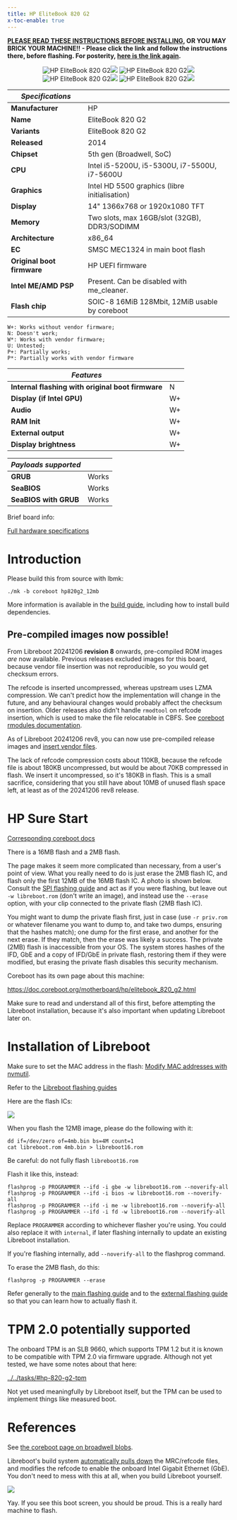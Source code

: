 ```yaml
---
title: HP EliteBook 820 G2
x-toc-enable: true
---
```


**[PLEASE READ THESE INSTRUCTIONS BEFORE INSTALLING](ivy_has_common), OR
YOU MAY BRICK YOUR MACHINE!! - Please click the link and follow the instructions
there, before flashing. For posterity,
[here is the link again](ivy_has_common).**

<div class="specs">
<center>
<img tabindex=1 alt="HP EliteBook 820 G2" class="p" src="https://av.libreboot.org/hp820g2/hp820g2.jpg" /><span class="f"><img src="https://av.libreboot.org/hp820g2/hp820g2.jpg" /></span>
<img tabindex=1 alt="HP EliteBook 820 G2" class="p" src="https://av.libreboot.org/hp820g2/hp820g2_lid.jpg" /><span class="f"><img src="https://av.libreboot.org/hp820g2/hp820g2_lid.jpg" /></span>
<br/>
<img tabindex=1 alt="HP EliteBook 820 G2" class="p" src="https://av.libreboot.org/hp820g2/hp820g2_ports1.jpg" /><span class="f"><img src="https://av.libreboot.org/hp820g2/hp820g2_ports1.jpg" /></span>
<img tabindex=1 alt="HP EliteBook 820 G2" class="p" src="https://av.libreboot.org/hp820g2/hp820g2_ports2.jpg" /><span class="f"><img src="https://av.libreboot.org/hp820g2/hp820g2_ports2.jpg" /></span>
<br/>
</center>

| ***Specifications***       |                                                |
|----------------------------|------------------------------------------------|
| **Manufacturer**           | HP                                             |
| **Name**                   | EliteBook 820 G2                               |
| **Variants**               | EliteBook 820 G2                               |
| **Released**               | 2014                                           |
| **Chipset**                | 5th gen (Broadwell, SoC)                       |
| **CPU**                    | Intel i5-5200U, i5-5300U, i7-5500U, i7-5600U   |
| **Graphics**               | Intel HD 5500 graphics (libre initialisation)  |
| **Display**                | 14" 1366x768 or 1920x1080 TFT                  |
| **Memory**                 | Two slots, max 16GB/slot (32GB), DDR3/SODIMM   |
| **Architecture**           | x86_64                                         |
| **EC**                     | SMSC MEC1324 in main boot flash                |
| **Original boot firmware** | HP UEFI firmware                               |
| **Intel ME/AMD PSP**       | Present. Can be disabled with me_cleaner.      |
| **Flash chip**             | SOIC-8 16MiB 128Mbit, 12MiB usable by coreboot |


```
W+: Works without vendor firmware;
N: Doesn't work;
W*: Works with vendor firmware;
U: Untested;
P+: Partially works;
P*: Partially works with vendor firmware
```

| ***Features***                                    |    |
|---------------------------------------------------|----|
| **Internal flashing with original boot firmware** | N  |
| **Display (if Intel GPU)**                        | W+ |
| **Audio**                                         | W+ |
| **RAM Init**                                      | W+ |
| **External output**                               | W+ |
| **Display brightness**                            | W+ |

| ***Payloads supported***  |           |
|---------------------------|-----------|
| **GRUB**                  | Works     |
| **SeaBIOS**               | Works     |
| **SeaBIOS with GRUB**     | Works     |
</div>

Brief board info:

[Full hardware specifications](https://support.hp.com/gb-en/document/c04543492)

Introduction
============

Please build this from source with lbmk:

	./mk -b coreboot hp820g2_12mb

More information is available in the [build guide](../build/), including how
to install build dependencies.

Pre-compiled images now possible!
--------------------------------

From Libreboot 20241206 **revision 8** onwards, pre-compiled ROM images *are*
now available. Previous releases excluded images for this board, because vendor
file insertion was not reproducible, so you would get checksum errors.

The refcode is inserted uncompressed, whereas upstream uses LZMA compression.
We can't predict how the implementation will change in the future, and any
behavioural changes would probably affect the checksum on insertion. Older
releases also didn't handle `rmodtool` on refcode insertion, which is used
to make the file relocatable in CBFS. See [coreboot rmodules
documentation](https://doc.coreboot.org/lib/rmodules.html).

As of Libreboot 20241206 rev8, you can now use pre-compiled release images
and [insert vendor files](ivy_has_common).

The lack of refcode compression costs about 110KB, because the refcode file is
about 180KB uncompressed, but would be about 70KB compressed in flash. We
insert it uncompressed, so it's 180KB in flash. This is a small sacrifice,
considering that you still have about 10MB of unused flash space left, at least
as of the 20241206 rev8 release.

HP Sure Start
=============

[Corresponding coreboot docs](https://doc.coreboot.org/motherboard/hp/hp_sure_start.html)

There is a 16MB flash and a 2MB flash.

The page makes it seem more complicated than necessary, from a user's point
of view. What you really need to do is just erase the 2MB flash IC, and flash
only the first 12MB of the 16MB flash IC. A photo is shown below. Consult
the [SPI flashing guide](../install/spi) and act as if you were flashing,
but leave out `-w libreboot.rom` (don't write an image), and instead
use the `--erase` option, with your clip connected to the private flash (2MB
flash IC).

You might want to dump the private flash first, just in case (use `-r priv.rom`
or whatever filename you want to dump to, and take two dumps, ensuring that
the hashes match); one dump for the first erase, and another for the next
erase. If they match, then the erase was likely a success. The private (2MB)
flash is inaccessible from your OS. The
system stores hashes of the IFD, GbE and a copy of IFD/GbE in private flash,
restoring them if they were modified, but erasing the private flash disables
this security mechanism.

Coreboot has its own page about this machine:

<https://doc.coreboot.org/motherboard/hp/elitebook_820_g2.html>

<!-- TODO -->

Make sure to read and understand all of this first, before attempting
the Libreboot installation, because it's also important when updating
Libreboot later on.

Installation of Libreboot
=========================

Make sure to set the MAC address in the flash:
[Modify MAC addresses with nvmutil](../nvmutil/).

Refer to the [Libreboot flashing guides](../spi/)

Here are the flash ICs:

![](https://av.libreboot.org/hp820g2/hp820g2_flash.jpg)

When you flash the 12MB image, please do the following with it:

	dd if=/dev/zero of=4mb.bin bs=4M count=1
	cat libreboot.rom 4mb.bin > libreboot16.rom

Be careful: do not fully flash `libreboot16.rom`

Flash it like this, instead:

```
flashprog -p PROGRAMMER --ifd -i gbe -w libreboot16.rom --noverify-all
flashprog -p PROGRAMMER --ifd -i bios -w libreboot16.rom --noverify-all
flashprog -p PROGRAMMER --ifd -i me -w libreboot16.rom --noverify-all
flashprog -p PROGRAMMER --ifd -i fd -w libreboot16.rom --noverify-all
```

Replace `PROGRAMMER` according to whichever flasher you're using. You could
also replace it with `internal`, if later flashing internally to update an
existing Libreboot installation.

If you're flashing internally, add `--noverify-all` to the flashprog
command.

To erase the 2MB flash, do this:

```
flashprog -p PROGRAMMER --erase
```

Refer generally to the [main flashing guide](../) and to
the [external flashing guide](../spi) so that you can learn how
to actually flash it.

TPM 2.0 potentially supported
==============================

The onboard TPM is an SLB 9660, which supports TPM 1.2 but it is known to be
compatible with TPM 2.0 via firmware upgrade. Although not yet tested, we have
some notes about that here:

[../../tasks/#hp-820-g2-tpm](../../tasks/#hp-820-g2-tpm)

Not yet used meaningfully by Libreboot itself, but the TPM can be used to
implement things like measured boot.

References
==========

See [the coreboot page on broadwell blobs](https://doc.coreboot.org/soc/intel/broadwell/blobs.html).

Libreboot's build system [automatically pulls
down](https://browse.libreboot.org/lbmk.git/commit/?id=401c0882aaec059eab62b5ce467d3efbc1472d1f)
the MRC/refcode files, and modifies the refcode to enable the onboard Intel
Gigabit Ethernet (GbE). You don't need to mess with this at all, when you build
Libreboot yourself.

![](https://av.libreboot.org/hp820g2/hp820g2.jpg)

Yay. If you see this boot screen, you should be proud. This is a really
hard machine to flash.
